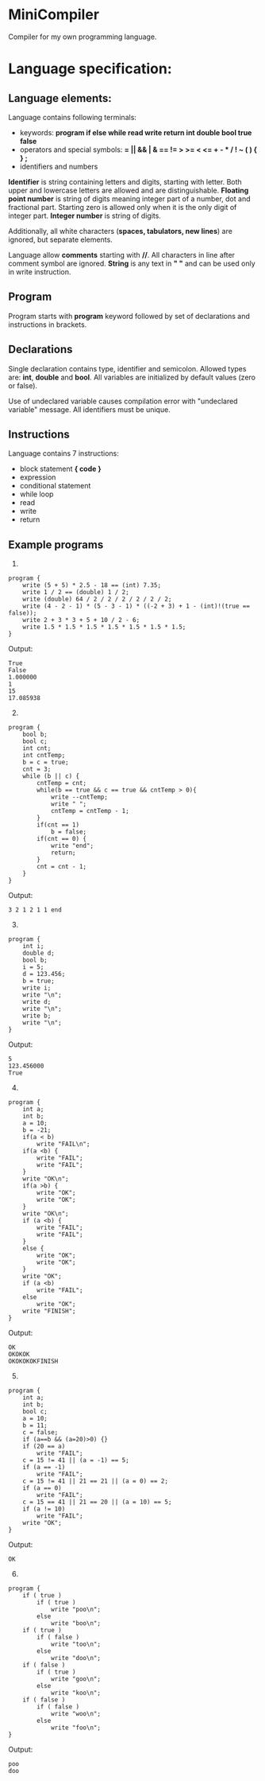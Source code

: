 
# MiniCompiler
Compiler for my own programming language.
# Language specification:

## Language elements:
Language contains following terminals:
- keywords: **program if else while read write return int double bool true false**
- operators and special symbols: **= || && | & == != > >= < <= + - * / ! ~ ( ) { } ;**
- identifiers and numbers

**Identifier** is string containing letters and digits, starting with letter. Both upper and lowercase letters are allowed and are distinguishable.
**Floating point number** is string of digits meaning integer part of a number, dot and fractional part. Starting zero is allowed only when it is the only digit of integer part.
**Integer number** is string of digits.

Additionally, all white characters (**spaces, tabulators, new lines**) are ignored, but separate elements.

Language allow **comments** starting with **//**. All characters in line after comment symbol are ignored.
**String** is any text in **" "** and can be used only in write instruction.

## Program
Program starts with **program** keyword followed by set of declarations and instructions in brackets.

## Declarations
Single declaration contains type, identifier and semicolon. Allowed types are: **int**, **double** and **bool**. All variables are initialized by default values (zero or false).

Use of undeclared variable causes compilation error with "undeclared variable" message.
All identifiers must be unique.

## Instructions
Language contains 7 instructions:
- block statement **{ code }**
- expression
- conditional statement
- while loop
- read
- write
- return


## Example programs

1)
```
program {
	write (5 + 5) * 2.5 - 18 == (int) 7.35;
	write 1 / 2 == (double) 1 / 2;
	write (double) 64 / 2 / 2 / 2 / 2 / 2 / 2;
	write (4 - 2 - 1) * (5 - 3 - 1) * ((-2 + 3) + 1 - (int)!(true == false)); 
	write 2 + 3 * 3 + 5 + 10 / 2 - 6;
	write 1.5 * 1.5 * 1.5 * 1.5 * 1.5 * 1.5 * 1.5;
}
```

Output:
```
True
False
1.000000
1
15
17.085938
```
2)
```
program {
	bool b;
	bool c;
	int cnt;
	int cntTemp;
	b = c = true;
	cnt = 3;
	while (b || c) {
		cntTemp = cnt;
		while(b == true && c == true && cntTemp > 0){
			write --cntTemp;
			write " ";
			cntTemp = cntTemp - 1;
		}	
		if(cnt == 1)
			b = false;
		if(cnt == 0) {
			write "end";
			return;
		}
		cnt = cnt - 1;
	}
}
```
Output:
```
3 2 1 2 1 1 end
```

3) 
```
program	{
	int i;
	double d;
	bool b;
	i = 5;
	d = 123.456;
	b = true;
	write i;
	write "\n";
	write d;
	write "\n";
	write b;
	write "\n";
}
```

Output:
```
5
123.456000
True
```

4) 
```
program {
	int a;
	int b;
	a = 10;
	b = -21;
	if(a < b)
		write "FAIL\n";
	if(a <b) {
		write "FAIL";
		write "FAIL";
	}
	write "OK\n";
	if(a >b) {
		write "OK";
		write "OK";
	}
	write "OK\n";
	if (a <b) {
		write "FAIL";
		write "FAIL";
	}
	else {
		write "OK";
		write "OK";
	}
	write "OK";
	if (a <b)
		write "FAIL";
	else
		write "OK";
	write "FINISH";
}
```

Output:

```
OK
OKOKOK
OKOKOKOKFINISH
```

5)
```
program {
	int a;
	int b;
	bool c;
	a = 10;
	b = 11;
	c = false;
	if (a==b && (a=20)>0) {}
	if (20 == a)
		write "FAIL";
	c = 15 != 41 || (a = -1) == 5;
	if (a == -1)
		write "FAIL";
	c = 15 != 41 || 21 == 21 || (a = 0) == 2;
	if (a == 0)
		write "FAIL";
	c = 15 == 41 || 21 == 20 || (a = 10) == 5;
	if (a != 10)
		write "FAIL";
	write "OK";
}
```

Output:

```
OK
```

6)
```
program {
	if ( true )
		if ( true )
			write "poo\n";
		else
			write "boo\n";
	if ( true )
		if ( false )
			write "too\n";
		else
			write "doo\n";
	if ( false )
		if ( true )
			write "goo\n";
		else
			write "koo\n";
	if ( false )
		if ( false )
			write "woo\n";
		else
			write "foo\n";
}
```

Output:

```
poo
doo
```
